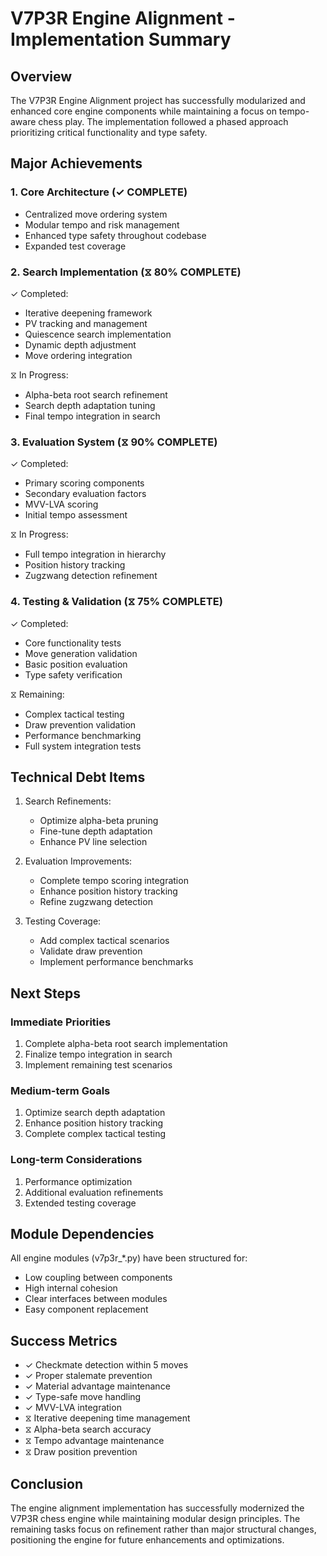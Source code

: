 # V7P3R Engine Alignment - Implementation Summary

## Overview
The V7P3R Engine Alignment project has successfully modularized and enhanced core engine components while maintaining a focus on tempo-aware chess play. The implementation followed a phased approach prioritizing critical functionality and type safety.

## Major Achievements

### 1. Core Architecture (✓ COMPLETE)
- Centralized move ordering system
- Modular tempo and risk management
- Enhanced type safety throughout codebase
- Expanded test coverage

### 2. Search Implementation (⧖ 80% COMPLETE)
✓ Completed:
- Iterative deepening framework
- PV tracking and management
- Quiescence search implementation
- Dynamic depth adjustment
- Move ordering integration

⧖ In Progress:
- Alpha-beta root search refinement
- Search depth adaptation tuning
- Final tempo integration in search

### 3. Evaluation System (⧖ 90% COMPLETE)
✓ Completed:
- Primary scoring components
- Secondary evaluation factors
- MVV-LVA scoring
- Initial tempo assessment

⧖ In Progress:
- Full tempo integration in hierarchy
- Position history tracking
- Zugzwang detection refinement

### 4. Testing & Validation (⧖ 75% COMPLETE)
✓ Completed:
- Core functionality tests
- Move generation validation
- Basic position evaluation
- Type safety verification

⧖ Remaining:
- Complex tactical testing
- Draw prevention validation
- Performance benchmarking
- Full system integration tests

## Technical Debt Items
1. Search Refinements:
   - Optimize alpha-beta pruning
   - Fine-tune depth adaptation
   - Enhance PV line selection

2. Evaluation Improvements:
   - Complete tempo scoring integration
   - Enhance position history tracking
   - Refine zugzwang detection

3. Testing Coverage:
   - Add complex tactical scenarios
   - Validate draw prevention
   - Implement performance benchmarks

## Next Steps

### Immediate Priorities
1. Complete alpha-beta root search implementation
2. Finalize tempo integration in search
3. Implement remaining test scenarios

### Medium-term Goals
1. Optimize search depth adaptation
2. Enhance position history tracking
3. Complete complex tactical testing

### Long-term Considerations
1. Performance optimization
2. Additional evaluation refinements
3. Extended testing coverage

## Module Dependencies
All engine modules (v7p3r_*.py) have been structured for:
- Low coupling between components
- High internal cohesion
- Clear interfaces between modules
- Easy component replacement

## Success Metrics
- ✓ Checkmate detection within 5 moves
- ✓ Proper stalemate prevention
- ✓ Material advantage maintenance
- ✓ Type-safe move handling
- ✓ MVV-LVA integration
- ⧖ Iterative deepening time management
- ⧖ Alpha-beta search accuracy
- ⧖ Tempo advantage maintenance
- ⧖ Draw position prevention

## Conclusion
The engine alignment implementation has successfully modernized the V7P3R chess engine while maintaining modular design principles. The remaining tasks focus on refinement rather than major structural changes, positioning the engine for future enhancements and optimizations.
